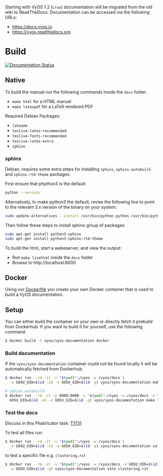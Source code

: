 Starting with VyOS 1.2 (`crux`) documentation will be migrated from the old wiki
to ReadTheDocs. Documentation can be accessed via the following URLs:

* https://docs.vyos.io
* https://vyos.readthedocs.org

# Build

[![Documentation Status](https://readthedocs.org/projects/vyos/badge/?version=latest)](https://docs.vyos.io/en/latest/?badge=latest)

## Native

To build the manual run the following commands inside the `docs` folder:

* `make html` for a HTML manual
* `make latexpdf` for a LaTeX rendered PDF

Required Debian Packages:
* `latexmk`
* `texlive-latex-recommended`
* `texlive-fonts-recommended`
* `texlive-latex-extra`
* `sphinx`

### sphinx
Debian, requires some extra steps for 
installing `sphinx`, `sphinx-autobuild` and `sphinx-rtd-theme` packages:

First ensure that phython3 is the default:
```bash
python --version
```

Alternatively, to make python3 the default, revise the following line to
point to the relevant 3.x version of the binary on your system:

```bash
sudo update-alternatives --install /usr/bin/python python /usr/bin/python3....
```

Then follow these steps to install sphinx group of packages: 
```bash
sudo apt-get install python3-sphinx
sudo apt-get install python3-sphinx-rtd-theme
```

To build the html, start a webeserver, and view the output:
* Run `make livehtml` inside the `docs` folder
* Browse to http://localhost:8000


## Docker

Using our [Dockerfile](docker/Dockerfile) you create your own Docker container
that is used to build a VyOS documentation.

## Setup

You can either build the container on your own or directly fetch it prebuild
from Dockerhub. If you want to build it for yourself, use the following command.

```bash
$ docker build -t vyos/vyos-documentation docker
```

### Build documentation

If the `vyos/vyos-documentation` container could not be found locally it will be
automatically fetched from Dockerhub.

```bash
$ docker run --rm -it -v "$(pwd)":/vyos -w /vyos/docs \
  -e GOSU_UID=$(id -u) -e GOSU_GID=$(id -g) vyos/vyos-documentation make html

# sphinx autobuild
$ docker run --rm -it -p 8000:8000 -v "$(pwd)":/vyos -w /vyos/docs -e \
  GOSU_UID=$(id -u) -e GOSU_GID=$(id -g) vyos/vyos-documentation make livehtml
```

### Test the docs

Discuss in this Phabricator task: [T1731](https://phabricator.vyos.net/T1731)

To test all files run:

```bash
$ docker run --rm -it -v "$(pwd)":/vyos -w /vyos/docs \
  -e GOSU_UID=$(id -u) -e GOSU_GID=$(id -g) vyos/vyos-documentation vale .
```

to test a specific file e.g. `clustering.rst`

```bash
$ docker run --rm -it -v "$(pwd)":/vyos -w /vyos/docs -e GOSU_UID=$(id -u) \
  -e GOSU_GID=$(id -g) vyos/vyos-documentation vale clustering.rst
```
